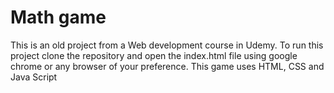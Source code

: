 # Math game

This is an old project from a Web development course in Udemy. 
To run this project clone the repository and open the index.html file using google chrome or any browser of your preference.
This game uses HTML, CSS and Java Script
